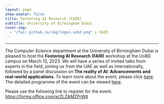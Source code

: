```yaml
---
layout: page
show-avatar: false
title: Fostering AI Research (FAIR)
subtitle: University of Birmingham Dubai
cover-img: 
  - "/fair.github.io/img/logos.uobd.png" : FAIR 
---
```


---

The Computer Science department at the University of Birmingham Dubai is pleased to host the **Fostering AI Research (FAIR)** workshop at the UoBD campus on March 13, 2023. We will have a series of invited talks from experts in the field, joining us from the UAE as well as internationally, followed by a panel discussion on **The reality of AI: Advancements and real-world applications**. To learn more about the event, please click [here](/fair.github.io/about).  The detailed programme of the event can be viewed [here](/fair.github.io/programme). 

Please use the following link to register for the event:
https://forms.office.com/e/ZLZAMZPrW4

